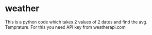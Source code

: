 # weather
This is a python code which takes 2 values of 2 dates and find the avg. Temprature. For this you need API key from weatherapi.com
